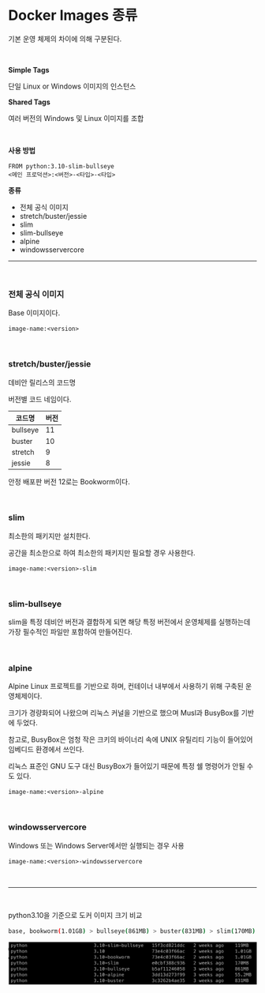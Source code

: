 # Docker Images 종류

기본 운영 체제의 차이에 의해 구분된다.

<br>

**Simple Tags**

단일 Linux or Windows 이미지의 인스턴스

**Shared Tags**

여러 버전의 Windows 및 Linux 이미지를 조합

<br>

**사용 방법**

```
FROM python:3.10-slim-bullseye
<메인 프로덕션>:<버전>-<타입>-<타입>
```

**종류**

- 전체 공식 이미지
- stretch/buster/jessie
- slim
- slim-bullseye
- alpine
- windowsservercore

---

<br>

### 전체 공식 이미지

Base 이미지이다.

```
image-name:<version>
```

<br>

### stretch/buster/jessie

데비안 릴리스의 코드명

버전별 코드 네임이다.

|코드명|버전|
|---|---|
|bullseye|11|
|buster|10|
|stretch|9|
|jessie|8|

안정 배포판 버전 12로는 Bookworm이다.

<br>

### slim

최소한의 패키지만 설치한다.

공간을 최소한으로 하여 최소한의 패키지만 필요할 경우 사용한다.

```
image-name:<version>-slim
```

<br>

### slim-bullseye

slim을 특정 데비안 버전과 결합하게 되면 해당 특정 버전에서 운영체제를 실행하는데 가장 필수적인 파일만 포함하여 만들어진다.


<br>

### alpine

Alpine Linux 프로젝트를 기반으로 하며, 컨테이너 내부에서 사용하기 위해 구축된 운영체제이다.

크기가 경량화되어 나왔으며 리눅스 커널을 기반으로 했으며 Musl과 BusyBox를 기반에 두었다.

참고로, BusyBox은 엄청 작은 크키의 바이너리 속에 UNIX 유틸리티 기능이 들어있어 임베디드 환경에서 쓰인다.

리눅스 표준인 GNU 도구 대신 BusyBox가 들어있기 때문에 특정 쉘 명령어가 안될 수도 있다.

```
image-name:<version>-alpine
```

<br>

### windowsservercore

Windows 또는 Windows Server에서만 실행되는 경우 사용

```
image-name:<version>-windowsservercore
```

<br>

---

<br>

python3.10을 기준으로 도커 이미지 크기 비교

```bash
base, bookworm(1.01GB) > bullseye(861MB) > buster(831MB) > slim(170MB) > slim-bullseye(119MB) > alpine(55.2MB)
```

![파이썬 이미지 비교](./python_images_size.png)
